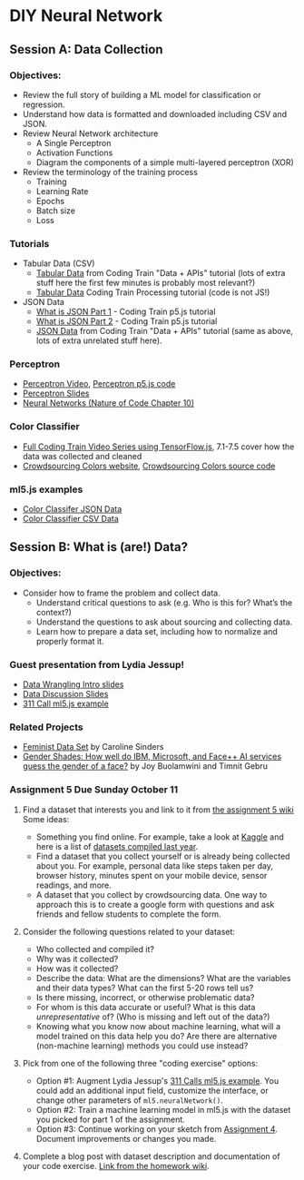 # DIY Neural Network

## Session A: Data Collection

### Objectives:
* Review the full story of building a ML model for classification or regression.
* Understand how data is formatted and downloaded including CSV and JSON.
* Review Neural Network architecture
    * A Single Perceptron
    * Activation Functions
    * Diagram the components of a simple multi-layered perceptron (XOR)
* Review the terminology of the training process
    * Training
    * Learning Rate
    * Epochs
    * Batch size
    * Loss

### Tutorials
* Tabular Data (CSV)
   * [Tabular Data](https://youtu.be/RfMkdvN-23o) from Coding Train "Data + APIs" tutorial (lots of extra stuff here the first few minutes is probably most relevant?)
   * [Tabular Data](https://youtu.be/woaR-CJEwqc) Coding Train Processing tutorial (code is not JS!)
* JSON Data
   * [What is JSON Part 1](https://youtu.be/_NFkzw6oFtQ) - Coding Train p5.js tutorial
   * [What is JSON Part 2](https://youtu.be/118sDpLOClw) - Coding Train p5.js tutorial
   * [JSON Data](https://youtu.be/uxf0--uiX0I) from Coding Train "Data + APIs" tutorial (same as above, lots of extra unrelated stuff here).

### Perceptron
* [Perceptron Video](https://youtu.be/ntKn5TPHHAk), [Perceptron p5.js code](https://editor.p5js.org/natureofcode/sketches/HkJ0cRmux)
* [Perceptron Slides](https://drive.google.com/file/d/1io05Uzpb9BclWzXyvB6wEj_Zu4uI_hOX/view?usp=sharing)
* [Neural Networks (Nature of Code Chapter 10)](http://natureofcode.com/book/chapter-10-neural-networks/)

### Color Classifier
* [Full Coding Train Video Series using TensorFlow.js](https://youtu.be/y59-frfKR58?list=PLRqwX-V7Uu6bmMRCIoTi72aNWHo7epX4L), 7.1-7.5 cover how the data was collected and cleaned
* [Crowdsourcing Colors website](https://codingtrain.github.io/CrowdSourceColorData/index.html), [Crowdsourcing Colors source code](https://github.com/CodingTrain/CrowdSourceColorData)

### ml5.js examples
* [Color Classifer JSON Data](https://editor.p5js.org/ima_ml/sketches/WOLz4pub3)
* [Color Classifier CSV Data](https://editor.p5js.org/ima_ml/sketches/8eskYqyhA)

## Session B: What is (are!) Data?

### Objectives:
* Consider how to frame the problem and collect data.
    * Understand critical questions to ask (e.g. Who is this for? What’s the context?)
    * Understand the questions to ask about sourcing and collecting data.
    * Learn how to prepare a data set, including how to normalize and properly format it.

### Guest presentation from Lydia Jessup!
* [Data Wrangling Intro slides](https://docs.google.com/presentation/d/1dPB75F-BEjhtHour7_b7b4UidKQ6vGIAOibvUlgg4EA/edit)
* [Data Discussion Slides](https://docs.google.com/presentation/d/12X2pyI_PlnYxQmRVNIC58_ExsjObkjFOx-XTmQe2vQg/edit#slide=id.g9e5bd34682_0_120)
* [311 Call ml5.js example](https://editor.p5js.org/lydiajessup/sketches/NQ6iRoAM2)

### Related Projects
* [Feminist Data Set](https://carolinesinders.com/feminist-data-set/) by Caroline Sinders
* [Gender Shades: How well do IBM, Microsoft, and Face++ AI services guess the gender of a face?](http://gendershades.org/) by Joy Buolamwini and Timnit Gebru

### Assignment 5 Due Sunday October 11

1. Find a dataset that interests you and link to it from [the assignment 5 wiki](https://github.com/ml5js/Intro-ML-Arts-IMA-F20/wiki/Assignment-5#for-wednesday-oct-7-complete-step-1-of-weeks-assignment) Some ideas:
    * Something you find online. For example, take a look at [Kaggle](https://www.kaggle.com/) and here is a list of [datasets compiled last year](https://github.com/ml5js/Intro-ML-Arts-IMA/wiki/Datasets).
    * Find a dataset that you collect yourself or is already being collected about you. For example, personal data like steps taken per day, browser history, minutes spent on your mobile device, sensor readings, and more.
    * A dataset that you collect by crowdsourcing data. One way to approach this is to create a google form with questions and ask friends and fellow students to complete the form.
    
2. Consider the following questions related to your dataset:
    * Who collected and compiled it?
    * Why was it collected?
    * How was it collected?
    * Describe the data: What are the dimensions? What are the variables and their data types? What can the first 5-20 rows tell us?
    * Is there missing, incorrect, or otherwise problematic data?
    * For whom is this data accurate or useful? What is this data *unrepresentative* of? (Who is missing and left out of the data?)
    * Knowing what you know now about machine learning, what will a model trained on this data help you do? Are there are alternative (non-machine learning) methods you could use instead?
    
3. Pick from one of the following three "coding exercise" options:
    * Option #1: Augment Lydia Jessup's [311 Calls ml5.js example](https://editor.p5js.org/lydiajessup/sketches/NQ6iRoAM2). You could add an additional input field, customize the interface, or change other parameters of `ml5.neuralNetwork()`. 
    * Option #2: Train a machine learning model in ml5.js with the dataset you picked for part 1 of the assignment.
    * Option #3: Continue working on your sketch from [Assignment 4](https://github.com/ml5js/Intro-ML-Arts-IMA-F20/wiki/Assignment-4). Document improvements or changes you made. 

3. Complete a blog post with dataset description and documentation of your code exercise. [Link from the homework wiki](https://github.com/ml5js/Intro-ML-Arts-IMA-F20/wiki/Assignment-5).
